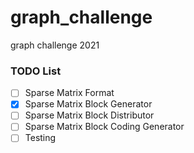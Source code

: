 # graph_challenge
graph challenge 2021

### TODO List 
- [ ] Sparse Matrix Format
- [x] Sparse Matrix Block Generator
- [ ] Sparse Matrix Block Distributor
- [ ] Sparse Matrix Block Coding Generator
- [ ] Testing